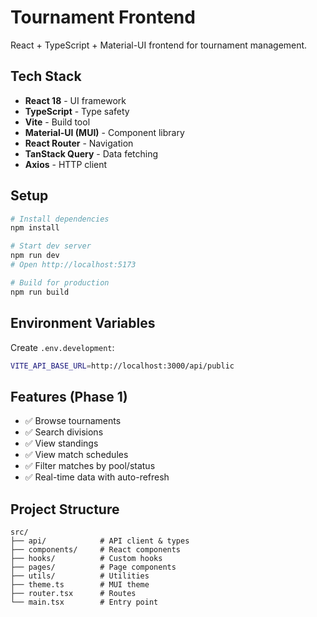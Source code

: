 # Tournament Frontend

React + TypeScript + Material-UI frontend for tournament management.

## Tech Stack

- **React 18** - UI framework
- **TypeScript** - Type safety
- **Vite** - Build tool
- **Material-UI (MUI)** - Component library
- **React Router** - Navigation
- **TanStack Query** - Data fetching
- **Axios** - HTTP client

## Setup

```bash
# Install dependencies
npm install

# Start dev server
npm run dev
# Open http://localhost:5173

# Build for production
npm run build
```

## Environment Variables

Create `.env.development`:

```bash
VITE_API_BASE_URL=http://localhost:3000/api/public
```

## Features (Phase 1)

- ✅ Browse tournaments
- ✅ Search divisions
- ✅ View standings
- ✅ View match schedules
- ✅ Filter matches by pool/status
- ✅ Real-time data with auto-refresh

## Project Structure

```
src/
├── api/            # API client & types
├── components/     # React components
├── hooks/          # Custom hooks
├── pages/          # Page components
├── utils/          # Utilities
├── theme.ts        # MUI theme
├── router.tsx      # Routes
└── main.tsx        # Entry point
```
